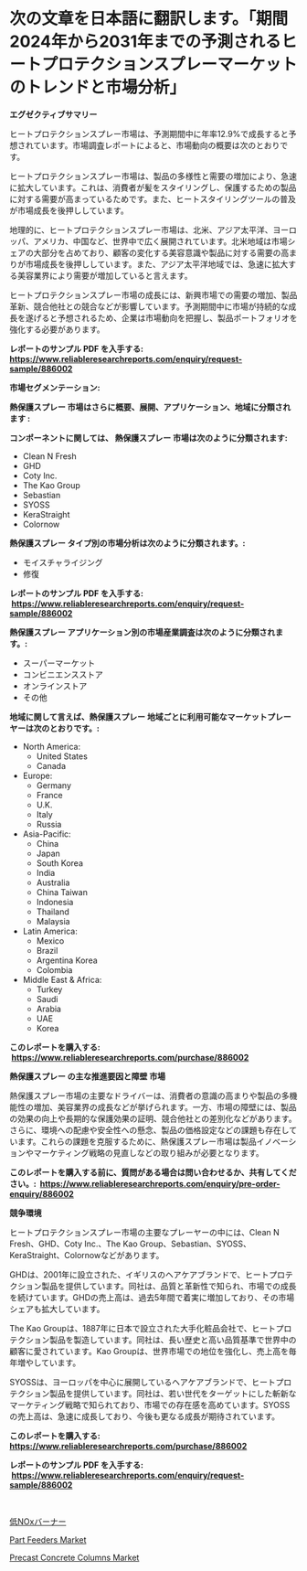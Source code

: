 <p><h1>次の文章を日本語に翻訳します。「期間2024年から2031年までの予測されるヒートプロテクションスプレーマーケットのトレンドと市場分析」</h1></p><p><strong>エグゼクティブサマリー</strong></p>
<p><p>ヒートプロテクションスプレー市場は、予測期間中に年率12.9%で成長すると予想されています。市場調査レポートによると、市場動向の概要は次のとおりです。</p><p>ヒートプロテクションスプレー市場は、製品の多様性と需要の増加により、急速に拡大しています。これは、消費者が髪をスタイリングし、保護するための製品に対する需要が高まっているためです。また、ヒートスタイリングツールの普及が市場成長を後押ししています。</p><p>地理的に、ヒートプロテクションスプレー市場は、北米、アジア太平洋、ヨーロッパ、アメリカ、中国など、世界中で広く展開されています。北米地域は市場シェアの大部分を占めており、顧客の変化する美容意識や製品に対する需要の高まりが市場成長を後押ししています。また、アジア太平洋地域では、急速に拡大する美容業界により需要が増加していると言えます。</p><p>ヒートプロテクションスプレー市場の成長には、新興市場での需要の増加、製品革新、競合他社との競合などが影響しています。予測期間中に市場が持続的な成長を遂げると予想されるため、企業は市場動向を把握し、製品ポートフォリオを強化する必要があります。</p></p>
<p><strong>レポートのサンプル PDF を入手する: <a href="https://www.reliableresearchreports.com/enquiry/request-sample/886002">https://www.reliableresearchreports.com/enquiry/request-sample/886002</a></strong></p>
<p><strong>市場セグメンテーション:</strong></p>
<p><strong> 熱保護スプレー 市場はさらに概要、展開、アプリケーション、地域に分類されます :</strong></p>
<p><strong>コンポーネントに関しては、 熱保護スプレー 市場は次のように分類されます: &nbsp;</strong></p>
<p><ul><li>Clean N Fresh</li><li>GHD</li><li>Coty Inc.</li><li>The Kao Group</li><li>Sebastian</li><li>SYOSS</li><li>KeraStraight</li><li>Colornow</li></ul></p>
<p><strong> 熱保護スプレー タイプ別の市場分析は次のように分類されます。:</strong></p>
<p><ul><li>モイスチャライジング</li><li>修復</li></ul></p>
<p><strong>レポートのサンプル PDF を入手する: &nbsp;<a href="https://www.reliableresearchreports.com/enquiry/request-sample/886002">https://www.reliableresearchreports.com/enquiry/request-sample/886002</a></strong></p>
<p><strong> 熱保護スプレー アプリケーション別の市場産業調査は次のように分類されます。:</strong></p>
<p><ul><li>スーパーマーケット</li><li>コンビニエンスストア</li><li>オンラインストア</li><li>その他</li></ul></p>
<p><strong>地域に関して言えば、熱保護スプレー 地域ごとに利用可能なマーケットプレーヤーは次のとおりです。:</strong></p>
<p><ul>
    <li>
        North America:
        <ul>
            <li>United States</li>
            <li>Canada</li>
        </ul>
    </li>
    <li>
        Europe:
        <ul>
            <li>Germany</li>
            <li>France</li>
            <li>U.K.</li>
            <li>Italy</li>
            <li>Russia</li>
        </ul>
    </li>
    <li>
        Asia-Pacific:
        <ul>
            <li>China</li>
            <li>Japan</li>
            <li>South Korea</li>
            <li>India</li>
            <li>Australia</li>
            <li>China Taiwan</li>
            <li>Indonesia</li>
            <li>Thailand</li>
            <li>Malaysia</li>
        </ul>
    </li>
    <li>
        Latin America:
        <ul>
            <li>Mexico</li>
            <li>Brazil</li>
            <li>Argentina Korea</li>
            <li>Colombia</li>
        </ul>
    </li>
    <li>
        Middle East & Africa:
        <ul>
            <li>Turkey</li>
            <li>Saudi</li>
            <li>Arabia</li>
            <li>UAE</li>
            <li>Korea</li>
        </ul>
    </li>
    </ul></p>
<p><strong>このレポートを購入する: &nbsp;<a href="https://www.reliableresearchreports.com/purchase/886002">https://www.reliableresearchreports.com/purchase/886002</a></strong></p>
<p><strong>熱保護スプレー の主な推進要因と障壁 市場</strong></p>
<p><p>熱保護スプレー市場の主要なドライバーは、消費者の意識の高まりや製品の多機能性の増加、美容業界の成長などが挙げられます。一方、市場の障壁には、製品の効果の向上や長期的な保護効果の証明、競合他社との差別化などがあります。さらに、環境への配慮や安全性への懸念、製品の価格設定などの課題も存在しています。これらの課題を克服するために、熱保護スプレー市場は製品イノベーションやマーケティング戦略の見直しなどの取り組みが必要となります。</p></p>
<p><strong>このレポートを購入する前に、質問がある場合は問い合わせるか、共有してください。:&nbsp; <a href="https://www.reliableresearchreports.com/enquiry/pre-order-enquiry/886002">https://www.reliableresearchreports.com/enquiry/pre-order-enquiry/886002</a></strong></p>
<p><strong>競争環境</strong></p>
<p><p>ヒートプロテクションスプレー市場の主要なプレーヤーの中には、Clean N Fresh、GHD、Coty Inc.、The Kao Group、Sebastian、SYOSS、KeraStraight、Colornowなどがあります。</p><p>GHDは、2001年に設立された、イギリスのヘアケアブランドで、ヒートプロテクション製品を提供しています。同社は、品質と革新性で知られ、市場での成長を続けています。GHDの売上高は、過去5年間で着実に増加しており、その市場シェアも拡大しています。</p><p>The Kao Groupは、1887年に日本で設立された大手化粧品会社で、ヒートプロテクション製品を製造しています。同社は、長い歴史と高い品質基準で世界中の顧客に愛されています。Kao Groupは、世界市場での地位を強化し、売上高を毎年増やしています。</p><p>SYOSSは、ヨーロッパを中心に展開しているヘアケアブランドで、ヒートプロテクション製品を提供しています。同社は、若い世代をターゲットにした斬新なマーケティング戦略で知られており、市場での存在感を高めています。SYOSSの売上高は、急速に成長しており、今後も更なる成長が期待されています。</p></p>
<p><strong>このレポートを購入する: &nbsp; <a href="https://www.reliableresearchreports.com/purchase/886002">https://www.reliableresearchreports.com/purchase/886002</a></strong></p>
<p><strong>レポートのサンプル PDF を入手する: &nbsp;<a href="https://www.reliableresearchreports.com/enquiry/request-sample/886002">https://www.reliableresearchreports.com/enquiry/request-sample/886002</a></strong><strong></strong></p>
<p>&nbsp;</p>
<p><p><a href="https://github.com/one-cool-chick/Market-Research-Report-List-1/blob/main/101949315427.md">低NOxバーナー</a></p><p><a href="https://view.publitas.com/reportprime-1/part-feeders-market-research-report-forecasted-for-period-from-2024-2031-by-market-type-market-application-and-region/">Part Feeders Market</a></p><p><a href="https://glittery-fuchsia-86a.notion.site/Precast-Concrete-Columns-Market-Size-Furnishes-Valuable-Information-Encompassing-Market-Share-Marke-5b63124f398a48178c9188f8daabf2b6">Precast Concrete Columns Market</a></p></p>